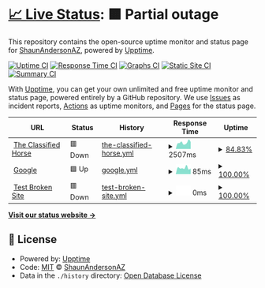 # [📈 Live Status](https://ShaunAndersonAZ.github.io/tch-monitoring): <!--live status--> **🟧 Partial outage**

This repository contains the open-source uptime monitor and status page for [ShaunAndersonAZ](https://ShaunAndersonAZ.github.io/tch-monitoring), powered by [Upptime](https://github.com/upptime/upptime).

[![Uptime CI](https://github.com/ShaunAndersonAZ/tch-monitoring/workflows/Uptime%20CI/badge.svg)](https://github.com/ShaunAndersonAZ/tch-monitoring/actions?query=workflow%3A%22Uptime+CI%22)
[![Response Time CI](https://github.com/ShaunAndersonAZ/tch-monitoring/workflows/Response%20Time%20CI/badge.svg)](https://github.com/ShaunAndersonAZ/tch-monitoring/actions?query=workflow%3A%22Response+Time+CI%22)
[![Graphs CI](https://github.com/ShaunAndersonAZ/tch-monitoring/workflows/Graphs%20CI/badge.svg)](https://github.com/ShaunAndersonAZ/tch-monitoring/actions?query=workflow%3A%22Graphs+CI%22)
[![Static Site CI](https://github.com/ShaunAndersonAZ/tch-monitoring/workflows/Static%20Site%20CI/badge.svg)](https://github.com/ShaunAndersonAZ/tch-monitoring/actions?query=workflow%3A%22Static+Site+CI%22)
[![Summary CI](https://github.com/ShaunAndersonAZ/tch-monitoring/workflows/Summary%20CI/badge.svg)](https://github.com/ShaunAndersonAZ/tch-monitoring/actions?query=workflow%3A%22Summary+CI%22)

With [Upptime](https://upptime.js.org), you can get your own unlimited and free uptime monitor and status page, powered entirely by a GitHub repository. We use [Issues](https://github.com/ShaunAndersonAZ/tch-monitoring/issues) as incident reports, [Actions](https://github.com/ShaunAndersonAZ/tch-monitoring/actions) as uptime monitors, and [Pages](https://ShaunAndersonAZ.github.io/tch-monitoring) for the status page.

<!--start: status pages-->
<!-- This summary is generated by Upptime (https://github.com/upptime/upptime) -->
<!-- Do not edit this manually, your changes will be overwritten -->
<!-- prettier-ignore -->
| URL | Status | History | Response Time | Uptime |
| --- | ------ | ------- | ------------- | ------ |
| <img alt="" src="https://icons.duckduckgo.com/ip3/theclassifiedhorse.com.ico" height="13"> [The Classified Horse](https://theclassifiedhorse.com) | 🟥 Down | [the-classified-horse.yml](https://github.com/ShaunAndersonAZ/tch-monitoring/commits/HEAD/history/the-classified-horse.yml) | <details><summary><img alt="Response time graph" src="./graphs/the-classified-horse/response-time-week.png" height="20"> 2507ms</summary><br><a href="https://ShaunAndersonAZ.github.io/tch-monitoring/history/the-classified-horse"><img alt="Response time 3476" src="https://img.shields.io/endpoint?url=https%3A%2F%2Fraw.githubusercontent.com%2FShaunAndersonAZ%2Ftch-monitoring%2FHEAD%2Fapi%2Fthe-classified-horse%2Fresponse-time.json"></a><br><a href="https://ShaunAndersonAZ.github.io/tch-monitoring/history/the-classified-horse"><img alt="24-hour response time 0" src="https://img.shields.io/endpoint?url=https%3A%2F%2Fraw.githubusercontent.com%2FShaunAndersonAZ%2Ftch-monitoring%2FHEAD%2Fapi%2Fthe-classified-horse%2Fresponse-time-day.json"></a><br><a href="https://ShaunAndersonAZ.github.io/tch-monitoring/history/the-classified-horse"><img alt="7-day response time 2507" src="https://img.shields.io/endpoint?url=https%3A%2F%2Fraw.githubusercontent.com%2FShaunAndersonAZ%2Ftch-monitoring%2FHEAD%2Fapi%2Fthe-classified-horse%2Fresponse-time-week.json"></a><br><a href="https://ShaunAndersonAZ.github.io/tch-monitoring/history/the-classified-horse"><img alt="30-day response time 3476" src="https://img.shields.io/endpoint?url=https%3A%2F%2Fraw.githubusercontent.com%2FShaunAndersonAZ%2Ftch-monitoring%2FHEAD%2Fapi%2Fthe-classified-horse%2Fresponse-time-month.json"></a><br><a href="https://ShaunAndersonAZ.github.io/tch-monitoring/history/the-classified-horse"><img alt="1-year response time 3476" src="https://img.shields.io/endpoint?url=https%3A%2F%2Fraw.githubusercontent.com%2FShaunAndersonAZ%2Ftch-monitoring%2FHEAD%2Fapi%2Fthe-classified-horse%2Fresponse-time-year.json"></a></details> | <details><summary><a href="https://ShaunAndersonAZ.github.io/tch-monitoring/history/the-classified-horse">84.83%</a></summary><a href="https://ShaunAndersonAZ.github.io/tch-monitoring/history/the-classified-horse"><img alt="All-time uptime 88.70%" src="https://img.shields.io/endpoint?url=https%3A%2F%2Fraw.githubusercontent.com%2FShaunAndersonAZ%2Ftch-monitoring%2FHEAD%2Fapi%2Fthe-classified-horse%2Fuptime.json"></a><br><a href="https://ShaunAndersonAZ.github.io/tch-monitoring/history/the-classified-horse"><img alt="24-hour uptime 37.44%" src="https://img.shields.io/endpoint?url=https%3A%2F%2Fraw.githubusercontent.com%2FShaunAndersonAZ%2Ftch-monitoring%2FHEAD%2Fapi%2Fthe-classified-horse%2Fuptime-day.json"></a><br><a href="https://ShaunAndersonAZ.github.io/tch-monitoring/history/the-classified-horse"><img alt="7-day uptime 84.83%" src="https://img.shields.io/endpoint?url=https%3A%2F%2Fraw.githubusercontent.com%2FShaunAndersonAZ%2Ftch-monitoring%2FHEAD%2Fapi%2Fthe-classified-horse%2Fuptime-week.json"></a><br><a href="https://ShaunAndersonAZ.github.io/tch-monitoring/history/the-classified-horse"><img alt="30-day uptime 88.70%" src="https://img.shields.io/endpoint?url=https%3A%2F%2Fraw.githubusercontent.com%2FShaunAndersonAZ%2Ftch-monitoring%2FHEAD%2Fapi%2Fthe-classified-horse%2Fuptime-month.json"></a><br><a href="https://ShaunAndersonAZ.github.io/tch-monitoring/history/the-classified-horse"><img alt="1-year uptime 88.70%" src="https://img.shields.io/endpoint?url=https%3A%2F%2Fraw.githubusercontent.com%2FShaunAndersonAZ%2Ftch-monitoring%2FHEAD%2Fapi%2Fthe-classified-horse%2Fuptime-year.json"></a></details>
| <img alt="" src="https://icons.duckduckgo.com/ip3/www.google.com.ico" height="13"> [Google](https://www.google.com) | 🟩 Up | [google.yml](https://github.com/ShaunAndersonAZ/tch-monitoring/commits/HEAD/history/google.yml) | <details><summary><img alt="Response time graph" src="./graphs/google/response-time-week.png" height="20"> 85ms</summary><br><a href="https://ShaunAndersonAZ.github.io/tch-monitoring/history/google"><img alt="Response time 108" src="https://img.shields.io/endpoint?url=https%3A%2F%2Fraw.githubusercontent.com%2FShaunAndersonAZ%2Ftch-monitoring%2FHEAD%2Fapi%2Fgoogle%2Fresponse-time.json"></a><br><a href="https://ShaunAndersonAZ.github.io/tch-monitoring/history/google"><img alt="24-hour response time 77" src="https://img.shields.io/endpoint?url=https%3A%2F%2Fraw.githubusercontent.com%2FShaunAndersonAZ%2Ftch-monitoring%2FHEAD%2Fapi%2Fgoogle%2Fresponse-time-day.json"></a><br><a href="https://ShaunAndersonAZ.github.io/tch-monitoring/history/google"><img alt="7-day response time 85" src="https://img.shields.io/endpoint?url=https%3A%2F%2Fraw.githubusercontent.com%2FShaunAndersonAZ%2Ftch-monitoring%2FHEAD%2Fapi%2Fgoogle%2Fresponse-time-week.json"></a><br><a href="https://ShaunAndersonAZ.github.io/tch-monitoring/history/google"><img alt="30-day response time 108" src="https://img.shields.io/endpoint?url=https%3A%2F%2Fraw.githubusercontent.com%2FShaunAndersonAZ%2Ftch-monitoring%2FHEAD%2Fapi%2Fgoogle%2Fresponse-time-month.json"></a><br><a href="https://ShaunAndersonAZ.github.io/tch-monitoring/history/google"><img alt="1-year response time 108" src="https://img.shields.io/endpoint?url=https%3A%2F%2Fraw.githubusercontent.com%2FShaunAndersonAZ%2Ftch-monitoring%2FHEAD%2Fapi%2Fgoogle%2Fresponse-time-year.json"></a></details> | <details><summary><a href="https://ShaunAndersonAZ.github.io/tch-monitoring/history/google">100.00%</a></summary><a href="https://ShaunAndersonAZ.github.io/tch-monitoring/history/google"><img alt="All-time uptime 100.00%" src="https://img.shields.io/endpoint?url=https%3A%2F%2Fraw.githubusercontent.com%2FShaunAndersonAZ%2Ftch-monitoring%2FHEAD%2Fapi%2Fgoogle%2Fuptime.json"></a><br><a href="https://ShaunAndersonAZ.github.io/tch-monitoring/history/google"><img alt="24-hour uptime 100.00%" src="https://img.shields.io/endpoint?url=https%3A%2F%2Fraw.githubusercontent.com%2FShaunAndersonAZ%2Ftch-monitoring%2FHEAD%2Fapi%2Fgoogle%2Fuptime-day.json"></a><br><a href="https://ShaunAndersonAZ.github.io/tch-monitoring/history/google"><img alt="7-day uptime 100.00%" src="https://img.shields.io/endpoint?url=https%3A%2F%2Fraw.githubusercontent.com%2FShaunAndersonAZ%2Ftch-monitoring%2FHEAD%2Fapi%2Fgoogle%2Fuptime-week.json"></a><br><a href="https://ShaunAndersonAZ.github.io/tch-monitoring/history/google"><img alt="30-day uptime 100.00%" src="https://img.shields.io/endpoint?url=https%3A%2F%2Fraw.githubusercontent.com%2FShaunAndersonAZ%2Ftch-monitoring%2FHEAD%2Fapi%2Fgoogle%2Fuptime-month.json"></a><br><a href="https://ShaunAndersonAZ.github.io/tch-monitoring/history/google"><img alt="1-year uptime 100.00%" src="https://img.shields.io/endpoint?url=https%3A%2F%2Fraw.githubusercontent.com%2FShaunAndersonAZ%2Ftch-monitoring%2FHEAD%2Fapi%2Fgoogle%2Fuptime-year.json"></a></details>
| <img alt="" src="https://icons.duckduckgo.com/ip3/thissitedoesnotexist.koj.co.ico" height="13"> [Test Broken Site](https://thissitedoesnotexist.koj.co) | 🟥 Down | [test-broken-site.yml](https://github.com/ShaunAndersonAZ/tch-monitoring/commits/HEAD/history/test-broken-site.yml) | <details><summary><img alt="Response time graph" src="./graphs/test-broken-site/response-time-week.png" height="20"> 0ms</summary><br><a href="https://ShaunAndersonAZ.github.io/tch-monitoring/history/test-broken-site"><img alt="Response time 0" src="https://img.shields.io/endpoint?url=https%3A%2F%2Fraw.githubusercontent.com%2FShaunAndersonAZ%2Ftch-monitoring%2FHEAD%2Fapi%2Ftest-broken-site%2Fresponse-time.json"></a><br><a href="https://ShaunAndersonAZ.github.io/tch-monitoring/history/test-broken-site"><img alt="24-hour response time 0" src="https://img.shields.io/endpoint?url=https%3A%2F%2Fraw.githubusercontent.com%2FShaunAndersonAZ%2Ftch-monitoring%2FHEAD%2Fapi%2Ftest-broken-site%2Fresponse-time-day.json"></a><br><a href="https://ShaunAndersonAZ.github.io/tch-monitoring/history/test-broken-site"><img alt="7-day response time 0" src="https://img.shields.io/endpoint?url=https%3A%2F%2Fraw.githubusercontent.com%2FShaunAndersonAZ%2Ftch-monitoring%2FHEAD%2Fapi%2Ftest-broken-site%2Fresponse-time-week.json"></a><br><a href="https://ShaunAndersonAZ.github.io/tch-monitoring/history/test-broken-site"><img alt="30-day response time 0" src="https://img.shields.io/endpoint?url=https%3A%2F%2Fraw.githubusercontent.com%2FShaunAndersonAZ%2Ftch-monitoring%2FHEAD%2Fapi%2Ftest-broken-site%2Fresponse-time-month.json"></a><br><a href="https://ShaunAndersonAZ.github.io/tch-monitoring/history/test-broken-site"><img alt="1-year response time 0" src="https://img.shields.io/endpoint?url=https%3A%2F%2Fraw.githubusercontent.com%2FShaunAndersonAZ%2Ftch-monitoring%2FHEAD%2Fapi%2Ftest-broken-site%2Fresponse-time-year.json"></a></details> | <details><summary><a href="https://ShaunAndersonAZ.github.io/tch-monitoring/history/test-broken-site">100.00%</a></summary><a href="https://ShaunAndersonAZ.github.io/tch-monitoring/history/test-broken-site"><img alt="All-time uptime 100.00%" src="https://img.shields.io/endpoint?url=https%3A%2F%2Fraw.githubusercontent.com%2FShaunAndersonAZ%2Ftch-monitoring%2FHEAD%2Fapi%2Ftest-broken-site%2Fuptime.json"></a><br><a href="https://ShaunAndersonAZ.github.io/tch-monitoring/history/test-broken-site"><img alt="24-hour uptime 100.00%" src="https://img.shields.io/endpoint?url=https%3A%2F%2Fraw.githubusercontent.com%2FShaunAndersonAZ%2Ftch-monitoring%2FHEAD%2Fapi%2Ftest-broken-site%2Fuptime-day.json"></a><br><a href="https://ShaunAndersonAZ.github.io/tch-monitoring/history/test-broken-site"><img alt="7-day uptime 100.00%" src="https://img.shields.io/endpoint?url=https%3A%2F%2Fraw.githubusercontent.com%2FShaunAndersonAZ%2Ftch-monitoring%2FHEAD%2Fapi%2Ftest-broken-site%2Fuptime-week.json"></a><br><a href="https://ShaunAndersonAZ.github.io/tch-monitoring/history/test-broken-site"><img alt="30-day uptime 100.00%" src="https://img.shields.io/endpoint?url=https%3A%2F%2Fraw.githubusercontent.com%2FShaunAndersonAZ%2Ftch-monitoring%2FHEAD%2Fapi%2Ftest-broken-site%2Fuptime-month.json"></a><br><a href="https://ShaunAndersonAZ.github.io/tch-monitoring/history/test-broken-site"><img alt="1-year uptime 100.00%" src="https://img.shields.io/endpoint?url=https%3A%2F%2Fraw.githubusercontent.com%2FShaunAndersonAZ%2Ftch-monitoring%2FHEAD%2Fapi%2Ftest-broken-site%2Fuptime-year.json"></a></details>

<!--end: status pages-->

[**Visit our status website →**](https://ShaunAndersonAZ.github.io/tch-monitoring)

## 📄 License

- Powered by: [Upptime](https://github.com/upptime/upptime)
- Code: [MIT](./LICENSE) © [ShaunAndersonAZ](https://ShaunAndersonAZ.github.io/tch-monitoring)
- Data in the `./history` directory: [Open Database License](https://opendatacommons.org/licenses/odbl/1-0/)
